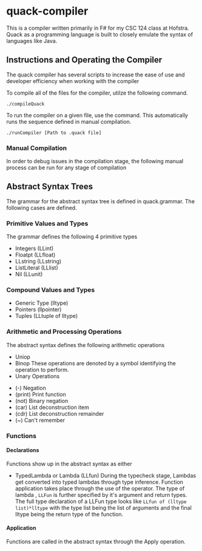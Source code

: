 # quack-compiler
This is a compiler written primarily in F# for my CSC 124 class at Hofstra. Quack as a programming language is built to closely emulate the syntax of languages like Java.

## Instructions and Operating the Compiler
The quack compiler has several scripts to increase the ease of use and developer efficiency when working with the compiler

To compile all of the files for the compiler, utilze the following command.
```shell
./compileQuack
```

To run the compiler on a given file, use the command. This automatically runs the sequence defined in manual compilation. 
```shell
./runCompiler [Path to .quack file]
```

### Manual Compilation
In order to debug issues in the compilation stage, the following manual process can be run for any stage of compilation

## Abstract Syntax Trees
The grammar for the abstract syntax tree is defined in quack.grammar. The following cases are defined.

### Primitive Values and Types
  The grammar defines the following 4 primitive types
  * Integers (LLint)
  * Floatpt (LLfloat)
  * LLstring (LLstring)
  * ListLiteral (LLlist)
  * Nil (LLunit)
### Compound Values and Types
  * Generic Type (lltype)
  * Pointers (llpointer)
  * Tuples (LLtuple of lltype)
### Arithmetic and Processing Operations
  The abstract syntax defines the following arithmetic operations
  * Uniop
  * Binop
  These operations are denoted by a symbol identifying the operation to perform. 
  * Unary Operations
   - (-) Negation
   - (print) Print function 
   - (not) Binary negation
   - (car) List deconstruction item
   - (cdr) List deconstruction remainder
   - (~) Can't remember 
### Functions
#### Declarations
  Functions show up in the abstract syntax as either
  - TypedLambda or Lambda (LLfun)
  During the typecheck stage, Lambdas get converted into typed lambdas through type inference. Function application takes place through the use of the operator. The type of lambda , ```LLFun``` is further specified by it's argument and return types. The full type declaration of a LLFun type looks like
  ``` LLfun of (lltype list)*lltype ```
with the type list being the list of arguments and the final lltype being the return type of the function.
#### Application
  Functions are called in the abstract syntax through the Apply operation.

